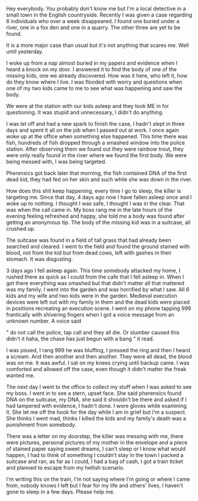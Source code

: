 Hey everybody. You probably don't know me but I'm a local detective in a small town in the English countryside.  Recently I was given a case regarding 6 individuals who over a week disappeared. I found one buried under a river, one in a fox den and one in a quarry. The other three are yet to be found. 

It is a more major case than usual but it's not anything that scares me. Well until yesterday. 

I woke up from a nap almost buried in my papers and evidence when I heard a knock on my door. I answered it to find the body of one of the missing kids, one we already discovered. How was it here, who left it, how do they know where I live. I was flooded with worry and questions when one of my two kids came to me to see what was happening and saw the body. 

We were at the station with our kids asleep and they took ME in for questioning. It was stupid and unnecessary, I didn't do anything. 

I was let off and had a new spark to finish the case, I hadn't slept in three days and spent it all on the job when I passed out at work. 
I once again woke up at the office when something else happened. This time there was fish, hundreds of fish dropped through a smashed window into the police station. After observing them we found out they were rainbow trout, they were only really found in the river where we found the first body. We were being messed with, I was being targeted. 

Pherensics got back later that morning, the fish contained DNA of the first dead kid, they had fed on her skin and such while she was down in the river. 

How does this shit keep happening, every time I go to sleep, the killer is targeting me.  Since that day, 4 days ago now I have fallen asleep once and I woke up to nothing. I thought I was safe, I thought I was in the clear. That was when the call came in. My boss rang me in the late hours of the evening feeling refreshed and happy, she told me a body was found after getting an anonymous tip. The body of the missing kid was in a suitcase, all crushed up. 

The suitcase was found in a field of tall grass that had already been searched and cleared. I went to the field and found the ground stained with blood, not from the kid but from dead cows, left with gashes in their stomach. It was disgusting. 


3 days ago I fell asleep again. This time somebody attacked my home, I rushed there as quick as I could from the cafe that I fell asleep in. When I got there everything was smashed but that didn't matter all that mattered was my family. 
I went into the garden and was horrified by what I saw. All 6 kids and my wife and two kids were in the garden. Medieval execution devices were left out with my family in them and the dead kids were placed in positions recreating an execution scene. I went on my phone tapping 999 frantically with shivering fingers when I got a voice message from an unknown number. A voice said 

" do not call the police, tap call and they all die. Or slumber caused this didn't it haha, the chase has just begun with a bang " it read. 

I was pissed, I rang 999 he was bluffing, I pressed the ring and then I heard a scream. And then another and then another. They were all dead, the blood was on me. It was awful. I sat on my knees crying until backup came. I was comforted and allowed off the case, even though it didn't matter the freak wanted me. 

The next day I went to the office to collect my stuff when I was asked to see my boss. I went in to see a stern, upset face. She said pherensics found DNA on the suitcase, my DNA, she said it shouldn't be there and asked if I had tampered with evidence, I hadn't done. I wore gloves while examining it. She let me off the hook for the day while I am in grief but I'm a suspect. She thinks I went mad, thinks I killed the kids and my family's death was a punishment from somebody. 





There was a letter on my doorstep, the killer was messing with me, there were pictures, personal pictures of my mother in the envelope and a piece of stained paper saying sweet dreams, I can't sleep or I know what would happen, I had to think of something I couldn't stay in the town I packed a suitcase and ran, as far as I could, I had a bag of cash, I got a train ticket and planned to escape from my hellish scenario. 



I'm writing this on the train, I'm not saying where I'm going or where I came from, nobody knows I left but I fear for my life and others' lives, I haven't gone to sleep in a few days. Please help me.